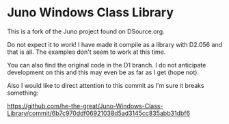 Juno Windows Class Library
==========================

This is a fork of the Juno project found on DSource.org.

Do not expect it to work! I have made it compile as a library with D2.056 and that is all. The examples don't seem to work at this time.

You can also find the original code in the D1 branch. I do not anticipate development on this and this may even be as far as I get (hope not).


Also I would like to direct attention to this commit as I'm sure it breaks something:

https://github.com/he-the-great/Juno-Windows-Class-Library/commit/6b7c970ddf06921038d5ad3145cc835abb31dbf6
